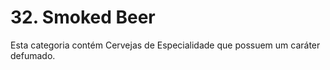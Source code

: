 # 32. Smoked Beer

Esta categoria contém Cervejas de Especialidade que possuem um caráter defumado.
